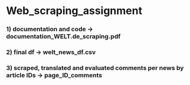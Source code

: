 # Web_scraping_assignment


### 1) documentation and code -> documentation_WELT.de_scraping.pdf
### 2) final df -> welt_news_df.csv
### 3) scraped, translated and evaluated comments per news by article IDs -> page_ID_comments
